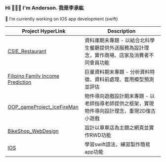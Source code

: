 ### Hi 👋👋👋 I'm Anderson. 我是李承紘

🌱 I’m currently working on IOS app development (swift)

| Project HyperLink | Description |
| --- | --- |
| [CSIE_Restaurant](https://github.com/Andersonabc/csie_restaurant) | 資料庫期末專題 - 以結合北科學生餐廳提供外送服務為設計理念，實作商場、店家及消費者不同會員功能 |
| [Filipino Family Income Prediction](https://github.com/Andersonabc/Household-income-prediction_BDA) | 巨量資料期末專題 - 分析資料特徵、資料前處理、套用模型預測並評估 |
| [OOP_gameProject_IceFireMan](https://github.com/Andersonabc/OOP_Game) | 物件導向遊戲設計期末專題 - 以老師指導老師提供之框架，實現物件導向設計理念，重現2D復古小遊戲 |
| [BikeShop_WebDesign](https://github.com/Andersonabc/webdesign_RWD) | 設計以單車店為主題之網頁並實作RWD功能 |
| [IOS](https://github.com/Andersonabc/IOS_practice) | 學習swift語法，練習製作簡易app功能 |


<!--
**Andersonabc/Andersonabc** is a ✨ _special_ ✨ repository because its `README.md` (this file) appears on your GitHub profile.

Here are some ideas to get you started:



